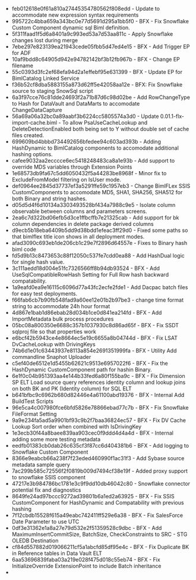 * feb012618e0f61a810a27445354780562f808edd - Update to accommodate new expression syntax requirements
* 995722c4bba659a343bc0e77d5691d295a1bb5f0 - BFX - Fix Snowflake Custom Component dynamic sql Biml definition.
* 5f311faad1f5d6a8401a9c993ed53a7d53aa811c - Apply Snowflake changes lost during merge
* 7ebe297e823139ea21943cede05fbb5d47ed4e15 - BFX - Add Trigger EP for ADF
* 10af9bdd8c64905d942e94782142bf3b12fb967b - BFX - Change EP filename
* 55c0393d3fc2ef68efa94d2a1effebf95e631399 - BFX - Update EP for BimlCatalog Linked Service
* f36b52cf8dba5883155a873d62ff5e42058aa12e - BFX: Fix Snowflake source to staging SnowSql script
* 6a3f97cce76c81dde24693f2a71b87d6c98d02be - Add RowChangeType to Hash for DataVault and DataMarts to accomodate ChangeDataCapture
* 56a69a06a32bc0a89aabf3b6224cc5805574a3d0 - Update 0.01.1-flx-import-cache.biml - To allow PsaUseCacheLookup and DeleteDetectionEnabled both being set to Y without double set of cache files created.
* 699609bd4bbbd734492656bfedee94c603ad393b - Adding HashDynamic to BimlCatalog components to accomodate additional hashing options.
* cafee9032aa2ecccce6ec5418248483ca8a1e93b - Add support to override MDS variables through Extension Points
* 1e68573db9fa67c5dd6050432f5a44283be8968f - Minor fix to ExcludeFromModel filtering on IsUser mode.
* def0964ee2845d37737ef3a5291ffe59c1957eb3 - Change BimlFLex SSIS CustomComponents to accomodate MD5, SHA1, SHA256, SHA512 for both Binary and string hashes.
* d05d5d4f6d10134a3303493528bf434a7988c9e5 - Isolate column observable between columns and parameters screens.
* 2ea6c7d322bd06efb5d3ce1ffbcffb7e21325cab - Add support for bk column dependencies in delete package derived columns
* d9ecb5b18eba6409b5dd9d38bdd1efeac3ff29d0 - Fixed some paths so that bimlflex title icon shows in all deployment modes.
* afad3090c693eb1de206cb1c29e7f2896d64557e - Fixes to Binary hash biml code
* fd5d9b13c8473653c88f12050c537fe7cdd0ea88 - Add HashDual logic for single hash value.
* 3c111aedd18d004e51fc7326566ff8b94db93524 - BFX - Add UseSqlCompatibleRowHash Setting for Full Row hash backward compatability.
* 1a9eafd0ea9e16115c6096d77a43fc2ecfe2fde1 -  Add Dacpac batch files for easy test deployments.
* f66fab6cb7b90fb548fad9a60ee12e01b2b97be3 - change time format string to accommodate 24h hour format
* 4d867e1bab1d86ebab28d034b1ce0d841ea214fd - BFX - Add ImportMetadata bulk process procedures
* 05bc08a800350e6688c357b1037930c8d86ad65f - BFX - Fix SSDT sqlproj file so that properties work
* e6bcf42b5943ce4e8664ec5e19c6655a8b04744d - BFX - Fix LSAT DvCacheLookup with DrivingKeys
* 74b6d1e01c63443937e8113a854e2691351999fa - BFX - Utility Add commandline Snaphot Uploader
* c5ef40de6512e1d5455b62621c9513e6957022f6 - BFX - Fix the HashDynamic CustomComponent path for hashin Binary.
* 6e1f0c04b951393aa4e144b33fed6a80f155ba9c - BFX -  Fix Dimension SP ELT Load source query references identity column and lookup joins on both BK and PK (Identity column) for SQL ELT
* b641bfbc9c6962b680d82446e4a61100abd19376 - BFX - Internal Add BuildTest Scripts
* 96e5ca4c007980fce6bfd5826e78866ebad77c7b - BFX - Fix Snowflake FileFormat Setting
* 9a9e234fa5ad5a9901bf93c9b2f7baa36824ec57 - BFX - Fix DV Cache Lookup Sort order when combined with IsDrivingKey
* 1e3ecb30f44a8baee839aa903cec0f9ddd4d4a4d - BFX - Internal adding some more testing metadata
* eedfb01383cb0dab26c635cf3f87cc6d404381b6 - BFX - Add logging to Snowflake Custom Component
* 8366e9eabcb66a238f7f23eded460990f1ac31f3 - Add Sybase source metadata sample query
* 7ac299b585c72556f2f0819b009d7494cf38e19f - Added proxy support to snowflake SSIS component
* 47217e3b984786bc1781e3c9f9dd10db46042c80 - Snowflake connector potential fix and diagnostics
* 8649fe24ad97bccc9272ad39801b6a1ed2a63925 - BFX - Fix SSIS CustomComponent for HashDynamic and Compatability with previous hashing
* 7f12cbdb15528f615a49eabc742411ff529e6a38 - BFX - Fix SalesForce Date Parameter to use UTC
* 0df3e31362e1a8a27e79d532e2f51359528c9dbc - BFX - Add MaximumInsertCommitSize, BatchSize, CheckConstraints to SRC - STG OLEDB Destination 
* cf84d557882d019066211cf5a1abcfd85df95e4c - BFX  - Fix Duplicate BK in Reference tables in Data Vault ELT
* 6aa53696839faba03a219e028f475d018c55eb74 - BFX - Fix InitializeOverride ExtensionPoint to include Batch inheritance
*
